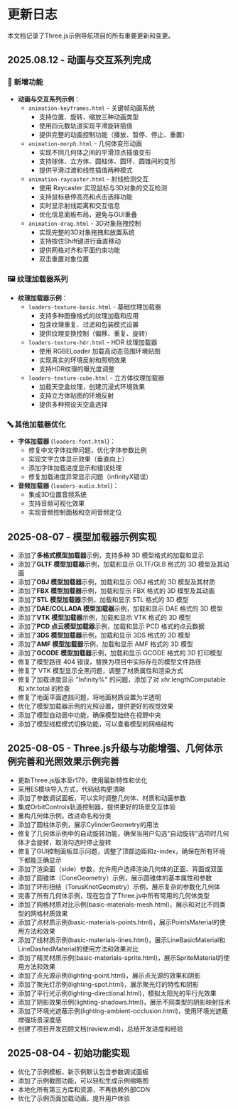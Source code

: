 # 更新日志

本文档记录了Three.js示例导航项目的所有重要更新和变更。

## 2025.08.12 - 动画与交互系列完成

### 🎯 新增功能
- **动画与交互系列示例**：
  - `animation-keyframes.html` - 关键帧动画系统
    - 支持位置、旋转、缩放三种动画类型
    - 使用四元数轨道实现平滑旋转插值
    - 提供完整的动画控制功能（播放、暂停、停止、重置）
  - `animation-morph.html` - 几何体变形动画
    - 实现不同几何体之间的平滑顶点插值变形
    - 支持球体、立方体、圆柱体、圆环、圆锥间的变形
    - 提供平滑过渡和线性插值两种模式
  - `animation-raycaster.html` - 射线检测交互
    - 使用 Raycaster 实现鼠标与3D对象的交互检测
    - 支持鼠标悬停高亮和点击选择功能
    - 实时显示射线距离和交互信息
    - 优化信息面板布局，避免与GUI重叠
  - `animation-drag.html` - 3D对象拖拽控制
    - 实现完整的3D对象拖拽和放置系统
    - 支持按住Shift键进行垂直移动
    - 提供网格对齐和平面约束功能
    - 双击重置对象位置

### 🖼️ 纹理加载器系列
- **纹理加载器示例**：
  - `loaders-texture-basic.html` - 基础纹理加载器
    - 支持多种图像格式的纹理加载和应用
    - 包含纹理重复、过滤和包装模式设置
    - 提供纹理变换控制（偏移、重复、旋转）
  - `loaders-texture-hdr.html` - HDR 纹理加载器
    - 使用 RGBELoader 加载高动态范围环境贴图
    - 实现真实的环境反射和照明效果
    - 支持HDR纹理的曝光度调整
  - `loaders-texture-cube.html` - 立方体纹理加载器
    - 加载天空盒纹理，创建沉浸式环境效果
    - 支持立方体贴图的环境反射
    - 提供多种预设天空盒选择

### 🔤 其他加载器优化
- **字体加载器** (`loaders-font.html`)：
  - 修复中文字体拉伸问题，优化字体参数比例
  - 实现文字立体显示效果（垂直向上）
  - 添加字体加载进度显示和错误处理
  - 修复加载进度异常显示问题（infinityX错误）
- **音频加载器** (`loaders-audio.html`)：
  - 集成3D位置音频系统
  - 支持音频可视化效果
  - 实现音频控制面板和空间音频定位
  
## 2025-08-07 - 模型加载器示例实现

- 添加了**多格式模型加载器**示例，支持多种 3D 模型格式的加载和显示
- 添加了**GLTF 模型加载器**示例，加载和显示 GLTF/GLB 格式的 3D 模型及其动画
- 添加了**OBJ 模型加载器**示例，加载和显示 OBJ 格式的 3D 模型及其材质
- 添加了**FBX 模型加载器**示例，加载和显示 FBX 格式的 3D 模型及其动画
- 添加了**STL 模型加载器**示例，加载和显示 STL 格式的 3D 模型
- 添加了**DAE/COLLADA 模型加载器**示例，加载和显示 DAE 格式的 3D 模型
- 添加了**VTK 模型加载器**示例，加载和显示 VTK 格式的 3D 模型
- 添加了**PCD 点云模型加载器**示例，加载和显示 PCD 格式的点云数据
- 添加了**3DS 模型加载器**示例，加载和显示 3DS 格式的 3D 模型
- 添加了**AMF 模型加载器**示例，加载和显示 AMF 格式的 3D 模型
- 添加了**GCODE 模型加载器**示例，加载和显示 GCODE 格式的 3D 打印模型
- 修复了模型路径 404 错误，替换为项目中实际存在的模型文件路径
- 修复了 VTK 模型显示全黑问题，调整了材质属性和渲染方式
- 修复了加载进度显示 "Infinity%" 的问题，添加了对 xhr.lengthComputable 和 xhr.total 的检查
- 修复了地面平面遮挡问题，将地面材质设置为半透明
- 优化了模型加载器示例的光照设置，提供更好的视觉效果
- 添加了模型自动居中功能，确保模型始终在视野中央
- 添加了模型线框模式切换功能，可以查看模型的网格结构

## 2025-08-05 - Three.js升级与功能增强、几何体示例完善和光照效果示例完善

- 更新Three.js版本至r179，使用最新特性和优化
- 采用ES模块导入方式，代码结构更清晰
- 添加了参数调试面板，可以实时调整几何体、材质和动画参数
- 集成OrbitControls轨道控制器，提供更好的场景交互体验
- 重构几何体示例，改进命名和分类
- 添加了圆柱体示例，展示CylinderGeometry的用法
- 修复了几何体示例中的自动旋转功能，确保当用户勾选"自动旋转"选项时几何体才会旋转，取消勾选时停止旋转
- 修复了GUI控制面板显示问题，调整了顶部边距和z-index，确保在所有环境下都能正确显示
- 添加了渲染面（side）参数，允许用户选择渲染几何体的正面、背面或双面
- 添加了圆锥体（ConeGeometry）示例，展示圆锥体的基本属性和参数
- 添加了环形扭结（TorusKnotGeometry）示例，展示复杂的参数化几何体
- 完善了所有几何体示例，现在包含了Three.js中所有常用的几何体类型
- 添加了网格材质对比示例(basic-materials-mesh.html)，展示和对比不同类型的网格材质效果
- 添加了点材质示例(basic-materials-points.html)，展示PointsMaterial的使用方法和效果
- 添加了线材质示例(basic-materials-lines.html)，展示LineBasicMaterial和LineDashedMaterial的使用方法和效果对比
- 添加了精灵材质示例(basic-materials-sprite.html)，展示SpriteMaterial的使用方法和效果
- 添加了点光源示例(lighting-point.html)，展示点光源的效果和阴影
- 添加了聚光灯示例(lighting-spot.html)，展示聚光灯的特性和阴影
- 添加了平行光示例(lighting-directional.html)，模拟太阳光的平行光效果
- 添加了阴影效果示例(lighting-shadows.html)，展示不同类型的阴影映射技术
- 添加了环境光遮蔽示例(lighting-ambient-occlusion.html)，使用环境光遮蔽增强场景深度感
- 创建了项目开发回顾文档(review.md)，总结开发进度和经验

## 2025-08-04 - 初始功能实现

- 优化了示例模板，新示例默认包含参数调试面板
- 添加了示例截图功能，可以轻松生成示例缩略图
- 本地化所有第三方库和资源，不再依赖外部CDN
- 优化了示例页面加载动画，提升用户体验